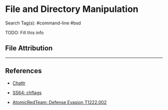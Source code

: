 # File and Directory Manipulation

Search Tag(s): #command-line #bsd

TODO: Fill this info

## File Attribution

---
## References

- [Chattr](https://en.wikipedia.org/wiki/Chattr)

- [SS64: chflags](https://ss64.com/osx/chflags.html)

- [AtomicRedTeam: Defense Evasion T1222.002](https://atomicredteam.io/defense-evasion/T1222.002/)